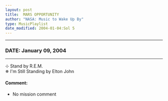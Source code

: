 ```yaml
---
layout: post
title:  MARS OPPORTUNITY
author: "NASA: Music to Wake Up By"
type: MusicPlaylist
date_modified: 2004-01-04:Sol 5
---
```


----
### DATE: January 09, 2004
----
⊹ Stand by R.E.M.  &nbsp;<br />✵ I'm Still Standing by Elton John

#### Comment:
* No mission comment

